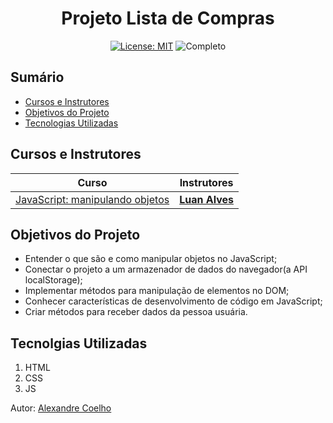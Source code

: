 <h1 align="center"> Projeto Lista de Compras</h1>

<p align="center">  </p>

<div align="center">

  <a href="https://github.com/coelhoalexandre/projeto-alura-lista-de-compras/blob/main/LICENSE" target="_blank"><img src="https://img.shields.io/badge/License-MIT-yellow.svg" alt="License: MIT"></a> <img src="https://img.shields.io/badge/Completo-lightgreen.svg" alt="Completo">

</div>

## Sumário

- [Cursos e Instrutores](#cursos-e-instrutores)
- [Objetivos do Projeto](#objetivos-do-projeto)
- [Tecnologias Utilizadas](#tecnolgias-utilizadas)

## Cursos e Instrutores

|Curso|Instrutores|
|---|---|
|[JavaScript: manipulando objetos](https://cursos.alura.com.br/course/javascript-manipulando-objetos)|[**Luan Alves**](https://github.com/luanalvesdev)|

## Objetivos do Projeto
- Entender o que são e como manipular objetos no JavaScript;
- Conectar o projeto a um armazenador de dados do navegador(a API localStorage);
- Implementar métodos para manipulação de elementos no DOM;
- Conhecer características de desenvolvimento de código em JavaScript;
- Criar métodos para receber dados da pessoa usuária.

## Tecnolgias Utilizadas

1. HTML
2. CSS
3. JS

Autor: [Alexandre Coelho](https://github.com/coelhoalexandre)
